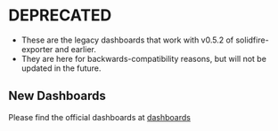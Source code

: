 # DEPRECATED

- These are the legacy dashboards that work with v0.5.2 of solidfire-exporter and earlier.
- They are here for backwards-compatibility reasons, but will not be updated in the future.

## New Dashboards

Please find the official dashboards at [dashboards](../../dashboards)